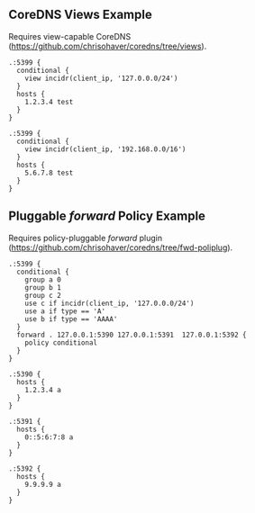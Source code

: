 ## CoreDNS Views Example

Requires view-capable CoreDNS (https://github.com/chrisohaver/coredns/tree/views).

```
.:5399 {
  conditional {
    view incidr(client_ip, '127.0.0.0/24')
  }
  hosts {
    1.2.3.4 test
  }
}

.:5399 {
  conditional {
    view incidr(client_ip, '192.168.0.0/16')
  }
  hosts {
    5.6.7.8 test
  }
}
```

## Pluggable _forward_ Policy Example

Requires policy-pluggable _forward_ plugin (https://github.com/chrisohaver/coredns/tree/fwd-poliplug).

```
.:5399 {
  conditional {
    group a 0
    group b 1
    group c 2
    use c if incidr(client_ip, '127.0.0.0/24') 
    use a if type == 'A'
    use b if type == 'AAAA'
  }
  forward . 127.0.0.1:5390 127.0.0.1:5391  127.0.0.1:5392 {
    policy conditional
  }
}

.:5390 {
  hosts {
    1.2.3.4 a
  }
}

.:5391 {
  hosts {
    0::5:6:7:8 a
  }
}

.:5392 {
  hosts {
    9.9.9.9 a
  }
}

```
